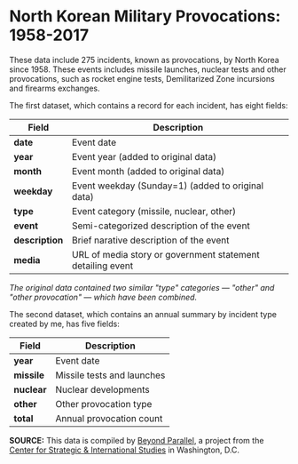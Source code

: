 # North Korean Military Provocations: 1958-2017

These data include 275 incidents, known as provocations, by North Korea since 1958. These events includes missile launches, nuclear tests and other provocations, such as rocket engine tests, Demilitarized Zone incursions and firearms exchanges. 

The first dataset, which contains a record for each incident, has eight fields:

Field | Description
------------ | ------------- 
**date** | Event date
**year** | Event year (added to original data)
**month** | Event month (added to original data)
**weekday** | Event weekday (Sunday=1) (added to original data)
**type** | Event category (missile, nuclear, other)
**event** | Semi-categorized description of the event
**description** | Brief narative description of the event
**media** | URL of media story or government statement detailing event

*The original data contained two similar "type" categories — "other" and "other provocation" — which have been combined.*

The second dataset, which contains an annual summary by incident type created by me, has five fields:

Field | Description
------------ | ------------- 
**year** | Event date
**missile** | Missile tests and launches
**nuclear** | Nuclear developments
**other** | Other provocation type
**total** | Annual provocation count

**SOURCE:** This data is compiled by [Beyond Parallel](https://beyondparallel.csis.org/about/), a project from the [Center for Strategic & International Studies](http://csis.org) in Washington, D.C.